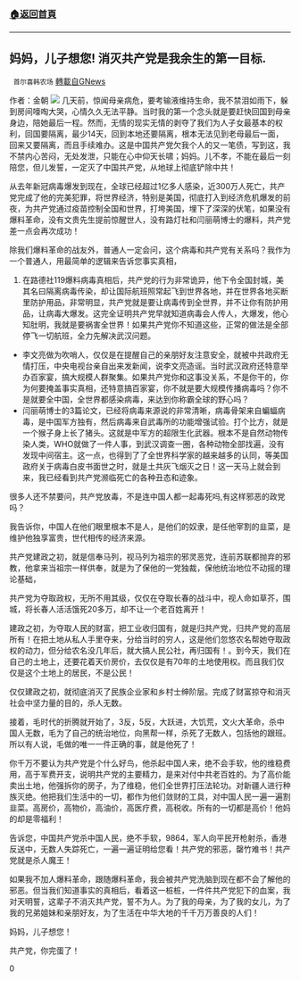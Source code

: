 ###  [:house:返回首頁](https://github.com/ourhimalayas/txt)
---

## 妈妈，儿子想您! 消灭共产党是我余生的第一目标.
` 首尔喜韩农场` [轉載自GNews](https://gnews.org/zh-hans/1109312/)

作者：金朝
![]()![](https://www.gnews.org/wp-content/uploads/2021/04/image-275.png)
几天前，惊闻母亲病危，要考输液维持生命，我不禁泪如雨下，躲到房间嚎啕大哭，心情久久无法平静。当时我的第一个念头就是要赶快回国到母亲身边，陪她最后一程。然而，无情的现实无情的剥夺了我们为人子女最基本的权利，回国要隔离，最少14天，回到本地还要隔离，根本无法见到老母最后一面，回来又要隔离，而且手续难办。这是中国共产党欠我个人的又一笔债，写到这，我不禁内心苦闷，无处发泄，只能在心中仰天长啸；妈妈。儿不孝，不能在最后一刻陪您，但儿发誓，一定灭了中国共产党，从地球上彻底铲除中共！

从去年新冠病毒爆发到现在，全球已经超过1亿多人感染，近300万人死亡，共产党完成了他的完美犯罪，将世界经济，特别是美国，彻底打入到经济危机爆发的前夜，为共产党通过疫苗控制全国和世界，打垮美国，埋下了深深的伏笔，如果没有爆料革命，没有文贵先生提前惊醒世人，没有路灯社和闫丽萌博士的爆料，共产党差一点会再次成功！

除我们爆料革命的战友外，普通人一定会问，这个病毒和共产党有关系吗？我作为一个普通人，用最简单的逻辑来告诉您事实真相，

1. 在路德社119爆料病毒真相后，共产党的行为非常诡异，他下令全国封城，美其名曰隔离病毒传染，却让国际航班照常起飞到世界各地，并在世界各地买断里防护用品，非常明显，共产党就是要让病毒传到全世界，并不让你有防护用品，让病毒大爆发。这完全证明共产党早就知道病毒会人传人，大爆发，他心知肚明，我就是要祸害全世界！如果共产党你不知道这些，正常的做法是全部停飞一切航班，全力先解决武汉问题。


- 李文亮做为吹哨人，仅仅是在提醒自己的亲朋好友注意安全，就被中共政府无情打压，中央电视台亲自出来发新闻，说李文亮造谣。当时武汉政府还特意举办百家宴，搞大规模人群聚集。如果共产党你和这事没关系，不是你干的，你为何要掩盖事实真相，还特意搞百家宴，你不就是要大规模传播病毒吗？你不是就要全中国，全世界都感染病毒，来达到你称霸全球的野心吗？
- 闫丽萌博士的3篇论文，已经将病毒来源说的非常清晰，病毒骨架来自蝙蝠病毒，是中国军方独有，然后病毒来自武毒所的功能增强试验。打个比方，就是一个猴子身上长了猪头。这就是中军方的超限生化武器。根本不是自然动物传染人类，WHO就做了一件人事，到武汉调查一圈，各种动物全部找遍，没有发现中间宿主。这一点，也得到了了全世界科学家的越来越多的认同，等美国政府关于病毒白皮书面世之时，就是土共灰飞烟灭之日！这一天马上就会到来，我已经看到共产党濒临死亡的各种丑态和迹象。


很多人还不禁要问，共产党放毒，不是连中国人都一起毒死吗,有这样邪恶的政党吗？

我告诉你，中国人在他们眼里根本不是人，是他们的奴隶，是任他宰割的韭菜，是维护他独享富贵，世代相传的经济来源。

共产党建政之初，就是信奉马列，视马列为祖宗的邪灵恶党，连前苏联都抛弃的邪教，他拿来当祖宗一样供奉，就是为了保他的一党独裁，保他统治地位不动摇的理论基础，

共产党为夺取政权，无所不用其级，仅仅在夺取长春的战斗中，视人命如草芥，围城，将长春人活活饿死20多万，却不让一个老百姓离开！

建政之初，为夺取人民的财富，把工业收归国有，就是归共产党，归共产党的高层所有！在把土地从私人手里夺来，分给当时的穷人，这是他们忽悠农名帮她夺取政权的动力，但分给农名没几年后，就大搞人民公社，再归国有！。到今天，我们在自己的土地上，还要花着天价房价，去仅仅是有70年的土地使用权。而且我们仅仅是这个土地上的居民，不是公民！

仅仅建政之初，就彻底消灭了民族企业家和乡村士绅阶层。完成了财富掠夺和消灭社会中坚力量的目的，杀人无数。

接着，毛时代的折腾就开始了，3反，5反，大跃进，大饥荒，文火大革命，杀中国人无数，毛为了自己的统治地位，向黑帮一样，杀死了无数人，包括他的跟班。所以有人说，毛做的唯一一件正确的事，就是他死了！

你千万不要认为共产党是个什么好鸟，他杀起中国人来，绝不会手软，他的维稳费用，高于军费开支，说明共产党的主要精力，是来对付中共老百姓的。为了高价能卖出土地，他强拆你的房子，为了维稳，他们全世界打压法轮功。对新疆人进行种族灭绝。他把我们生活中的一切，都作为他们敛财的工具，对中国人民一遍一遍割韭菜。高房价，高物价，高油价，高医疗费，高税收。所有的一切都是高价！他妈的却是零福利！

告诉您，中国共产党杀中国人民，绝不手软，9864，军人向平民开枪射杀，香港反送中，无数人失踪死亡，一遍一遍证明给您看！共产党的邪恶，罄竹难书！共产党就是杀人魔王！

如果我不加人爆料革命，跟随爆料革命，我会被共产党洗脑到现在都不会了解他的邪恶。但当我们知道事实的真相后，看着这一桩桩，一件件共产党犯下的血案，我对天明誓，这辈子不消灭共产党，誓不为人。为了我的母亲，为了我的女儿，为了我的兄弟姐妹和亲朋好友，为了生活在中华大地的千千万万善良的人们！

妈妈，儿子想您！

共产党，你完蛋了！

0
